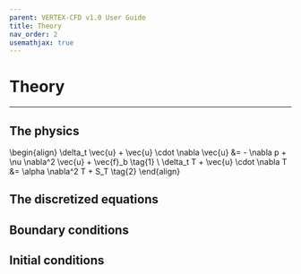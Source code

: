 ```yaml
---
parent: VERTEX-CFD v1.0 User Guide
title: Theory
nav_order: 2
usemathjax: true
---
```


# Theory

---

## The physics

\begin{align}
    \delta_t \vec{u} + \vec{u} \cdot \nabla \vec{u} &= - \nabla p + \nu \nabla^2 \vec{u} + \vec{f}_b \tag{1} \\
    \delta_t T + \vec{u} \cdot \nabla T &= \alpha \nabla^2 T + S_T \tag{2}
\end{align}

## The discretized equations

## Boundary conditions

## Initial conditions
